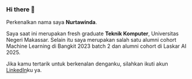 ### Hi there 👋

<!--
**Nurtawinda/Nurtawinda** is a ✨ _special_ ✨ repository because its `README.md` (this file) appears on your GitHub profile.

Here are some ideas to get you started:

- 🔭 I’m currently working on ...
- 🌱 I’m currently learning ...
- 👯 I’m looking to collaborate on ...
- 🤔 I’m looking for help with ...
- 💬 Ask me about ...
- 📫 How to reach me: ...
- 😄 Pronouns: ...
- ⚡ Fun fact: ...
-->  
Perkenalkan nama saya **Nurtawinda**.

Saya saat ini merupakan fresh graduate **Teknik Komputer**, Universitas Negeri Makassar. Selain itu saya merupakan salah satu alumni cohort Machine Learning di Bangkit 2023 batch 2 dan alumni cohort di Laskar AI 2025.

Jika kamu tertarik untuk berkenalan denganku, silahkan ikuti akun [LinkedIn](https://www.linkedin.com/in/nurtawinda/)ku ya.


